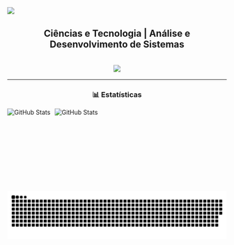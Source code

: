 <img src="https://readme-typing-svg.herokuapp.com/?font=Righteous&size=35&center=true&vCenter=true&width=500&height=70&duration=4000&lines=Olá!+👋;+Seja+bem-vindo!;" />

<div align="center">
  <h2>Ciências e Tecnologia | Análise e Desenvolvimento de Sistemas</h2>
</div>

<br>


<div align="center">  
<img src="https://skillicons.dev/icons?i=html,css,js,ts,python,java,nodejs,cpp,react,git,github,linux,vscode,notion&theme=dark" />
 
<br>
<hr>


### 📊 Estatísticas

<p>
  <img 
    align="left" 
    alt="GitHub Stats" 
    height="189" 
    style="padding-right: 10px;" 
    src="https://github-readme-stats.vercel.app/api?username=Eng-Paulo&show_icons=true&theme=tokyonight&include_all_commits=true&locale=pt-br" 
  />

<img 
      align="left" 
      alt="GitHub Stats" 
      height="190" 
      src="https://github-readme-stats.vercel.app/api/top-langs/?username=Eng-Paulo&theme=tokyonight&layout=compact&custom_title=Tecnologias&langs_count=9" 
  />

</p>

 


![Snake animation](https://github.com/betafontes/betafontes/blob/output/github-contribution-grid-snake.svg)
</div>
<br>



 


